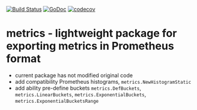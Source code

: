 [![Build Status](https://github.com/itcomusic/metrics/workflows/main/badge.svg)](https://github.com/itcomusic/metrics/actions)
[![GoDoc](https://pkg.go.dev/github.com/itcomusic/metrics?status.svg)](http://pkg.go.dev/github.com/itcomusic/metrics)
[![codecov](https://codecov.io/gh/itcomusic/metrics/branch/master/graph/badge.svg)](https://codecov.io/gh/itcomusic/metrics)


# metrics - lightweight package for exporting metrics in Prometheus format

* current package has not modified original code
* add compatibility Prometheus histograms, `metrics.NewHistogramStatic`
* add ability pre-define buckets `metrics.DefBuckets`, `metrics.LinearBuckets`, `metrics.ExponentialBuckets`, `metrics.ExponentialBucketsRange`
